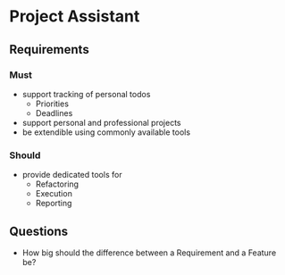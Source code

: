 <!--
[proast]
-->
Project Assistant
=================

## Requirements

### Must

* support tracking of personal todos
  * Priorities
  * Deadlines
* support personal and professional projects
* be extendible using commonly available tools

### Should

* provide dedicated tools for
  * Refactoring
  * Execution
  * Reporting

## Questions

* How big should the difference between a Requirement and a Feature be?